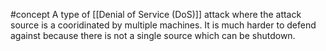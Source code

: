 #concept 
A type of [[Denial of Service (DoS)]] attack where the attack source is a cooridinated by multiple machines. It is much harder to defend against because there is not a single source which can be shutdown.